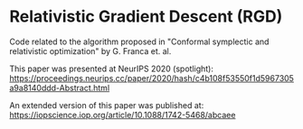 # Relativistic Gradient Descent (RGD)

Code related to the algorithm proposed in "Conformal symplectic and relativistic optimization" by G. Franca et. al. 

This paper was presented at NeurIPS 2020 (spotlight):
https://proceedings.neurips.cc/paper/2020/hash/c4b108f53550f1d5967305a9a8140ddd-Abstract.html

An extended version of this paper was published at:
https://iopscience.iop.org/article/10.1088/1742-5468/abcaee

